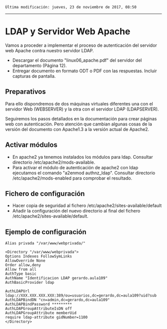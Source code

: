
```
Última modificación: jueves, 23 de noviembre de 2017, 08:50
```

---
# LDAP y Servidor Web Apache

Vamos a proceder a implementar el proceso de autenticación del servidor web Apache contra nuestro servidor LDAP.

* Descargar el documento "linux06_apache.pdf" del servidor del departamento (Página 12).
* Entregar documento en formato ODT o PDF con las respuestas. Incluir capturas de pantalla.

## Preparativos

Para ello dispondremos de dos máquinas virtuales diferentes una con el servidor Web (WEBSERVER) y la otra con el servidor LDAP (LDAPSERVER).

Seguiremos los pasos detallados en la documentación para crear páginas web con autenticación. Pero atención que cambian algunas cosas de la versión del documento con Apache1.3 a la versión actual de Apache2.

## Activar módulos

* En apache2 ya tenemos instalados los módulos para ldap. Consultar directorio /etc/apache2/mods-available.
* Para activar el módulo de autenticación de apache2 con ldap ejecutamos el comando "a2enmod authnz_ldap". Consultar directorio /etc/apache2/mods-enabled para comprobar el resultado.

## Fichero de configuración

* Hacer copia de seguridad al fichero /etc/apache2/sites-available/default
* Añadir la configuración del nuevo directorio al final del fichero /etc/apache2/sites-available/default.

## Ejemplo de configuración

```
Alias privada "/var/www/webprivada/"

<Directory "/var/www/webprivada">
Options Indexes FollowSymLinks
AllowOverride None
Order allow,deny
Allow from all
AuthType basic
AuthName "Identificacion LDAP gerardo.aula109"
AuthBasicProvider ldap

AuthLDAPUrl ldap://XXX.XXX.XXX.XXX:389/ou=usuarios,dc=gerardo,dc=aula109?uid?sub
AuthLDAPBindDN "cn=admin,dc=gerardo,dc=aula109"
AuthLDAPBindPassword *********
AuthLDAPGroupAttributeIsDN off
AuthLDAPGroupAttribute memberUid
require ldap-attribute gidNumber=1100
</Directory>
```
